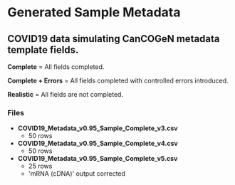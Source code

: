 # Generated Sample Metadata

## COVID19 data simulating CanCOGeN metadata template fields.

**Complete** = All fields completed.

**Complete + Errors** = All fields completed with controlled errors introduced.

**Realistic** = All fields are not completed.

### Files

* **COVID19_Metadata_v0.95_Sample_Complete_v3.csv**
	* 50 rows
* **COVID19_Metadata_v0.95_Sample_Complete_v4.csv**
	* 50 rows
* **COVID19_Metadata_v0.95_Sample_Complete_v5.csv**
	* 25 rows
	* 'mRNA (cDNA)' output corrected
